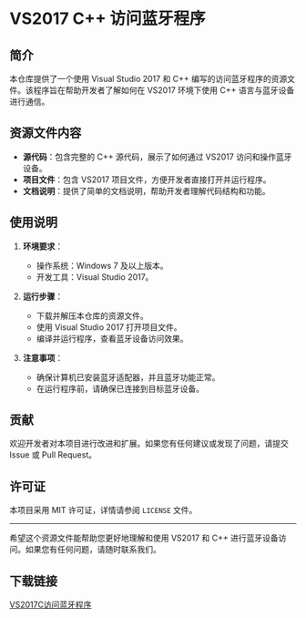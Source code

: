 # VS2017 C++ 访问蓝牙程序

## 简介

本仓库提供了一个使用 Visual Studio 2017 和 C++ 编写的访问蓝牙程序的资源文件。该程序旨在帮助开发者了解如何在 VS2017 环境下使用 C++ 语言与蓝牙设备进行通信。

## 资源文件内容

- **源代码**：包含完整的 C++ 源代码，展示了如何通过 VS2017 访问和操作蓝牙设备。
- **项目文件**：包含 VS2017 项目文件，方便开发者直接打开并运行程序。
- **文档说明**：提供了简单的文档说明，帮助开发者理解代码结构和功能。

## 使用说明

1. **环境要求**：
   - 操作系统：Windows 7 及以上版本。
   - 开发工具：Visual Studio 2017。

2. **运行步骤**：
   - 下载并解压本仓库的资源文件。
   - 使用 Visual Studio 2017 打开项目文件。
   - 编译并运行程序，查看蓝牙设备访问效果。

3. **注意事项**：
   - 确保计算机已安装蓝牙适配器，并且蓝牙功能正常。
   - 在运行程序前，请确保已连接到目标蓝牙设备。

## 贡献

欢迎开发者对本项目进行改进和扩展。如果您有任何建议或发现了问题，请提交 Issue 或 Pull Request。

## 许可证

本项目采用 MIT 许可证，详情请参阅 `LICENSE` 文件。

---

希望这个资源文件能帮助您更好地理解和使用 VS2017 和 C++ 进行蓝牙设备访问。如果您有任何问题，请随时联系我们。

## 下载链接

[VS2017C访问蓝牙程序](https://pan.quark.cn/s/b925d8b492ae)